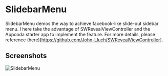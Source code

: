 SlidebarMenu
==========

SlidebarMenu demos the way to achieve facebook-like slide-out sidebar menu. I here take the advantage of SWRevealViewController and the Appcoda starter app to implement the feature. For more details, please reference (here)[https://github.com/John-Lluch/SWRevealViewController].

## Screenshots
![SlidebarMenu](https://github.com/soapyigu/Swift30Projects/blob/master/Project%2016%20-%20SlidebarMenu/SlidebarMenu.gif)
